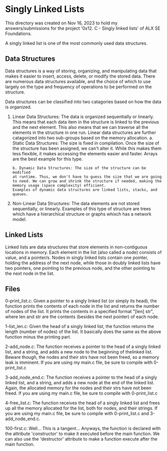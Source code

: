 <h1>Singly Linked Lists</h1>
This directory was created on Nov 16, 2023 to hold my answers/submissions for
the project '0x12. C - Singly linked lists' of ALX SE Foundations.

A singly linked list is one of the most commonly used data structures.

<h2>Data Structures</h2>
Data structures is a way of storing, organizing, and manipulating data that
makes it easier to insert, access, delete, or modify the stored data. There
are numerous data structures available, and the choice of which to use largely
on the type and frequency of operations to be performed on the structure.

Data structures can be classified into two catagories based on how the data is
organized.
1. Linear Data Structures: The data is organized sequentially or linearly. This
means that each data item in the structure is linked to the previous and the
next element. This also means that we can traverse all the elements in the
structure in one run. Linear data structures are further catagorized into two
sub-groups based on the memory allocation.
	   a. Static Data Structures: The size is fixed in compilation. Once
	   the size of the structure has been assigned, we can't alter it.
	   While this makes them less flexible, it makes accessing the elements
	   easier and faster.
	   Arrays are the best example for this type.

	   b. Dynamic Data Structures: The size of the structure can be modified
	   at runtime. Thus, we don't have to guess the size that we are going
	   to need. We can grow and shrink the structure if needed, making the
	   memory usage (space complexity) efficient.
	   Examples of dynamic data structures are linked lists, stacks, and
	   queues.

2. Non-Linear Data Structures: The data elements are not stored sequentially, or
linearly. Examples of this type of structure are trees which have a hierarchical
structure or graphs whixch has a network model.

<h2>Linked Lists</h2>
Linked lists are data structures that store elements in non-contiguous locations
in memory. Each element in the list (also called a node) consists of value, and
a pointer/s. Nodes in singly linked lists contain one pointer, holding the
address of the next node, while those in doubly linked lists have two pointers,
one pointing to the previous node, and the other pointing to the next node in
the list.

<h2>Files</h2>

0-print_list.c: Given a pointer to a singly linked list (or simply its head),
the function prints the contents of each node in the list and returns the
number of nodes of the list. It prints the contents in a specified format
"[len] str", where len and str are the contents (besides the next pointer) of
each node.

1-list_len.c: Given the head of a singly linked list, the function returns the
length (number of nodes) of the list. It basically does the same as the above
function minus the printing part.

2-add_node.c: The function receives a pointer to the head of a singly linked
list, and a string, and adds a new node to the beginning of thelinked list.
Beware though, the nodes and their strs have not been freed, so a memory
leak is imminent. If you are using my main.c file, be sure to compile with
0-print_list.c

3-add_node_end.c: The function receives a pointer to the head of a singly linked
list, and a string, and adds a new node at the end of the linked list. Again,
the allocated memory for the nodes and their strs have not been freed. If you
are using my main.c file, be sure to compile with 0-print_list.c

4-free_list.c: The function receives the head of a singly linked list and frees
up all the memory allocated for the list, both for nodes, and their strings.
If you are using my main.c file, be sure to compile with 0-print_list.c and
3-add_node_end.c.

100-first.c: Well... This is a tangent... Anyways, the function is declared
with the attribute 'constructor' to make it executed before the main function.
We can also use the 'destructor' attribute to make a function execute after the
main function.
